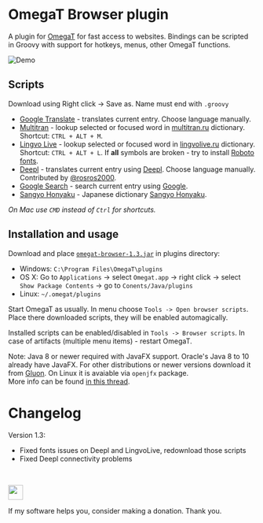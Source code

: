 # OmegaT Browser plugin

A plugin for [OmegaT](http://omegat.org) for fast access to websites. Bindings can be scripted in Groovy with support for hotkeys, menus, other OmegaT functions.

![Demo](https://github.com/yoursdearboy/omegat-browser/raw/master/demo.gif)

## Scripts

Download using Right click -> Save as. Name must end with `.groovy`

* [Google Translate](https://raw.githubusercontent.com/yoursdearboy/omegat-browser/v1.3/scripts/google_translate.groovy) - translates current entry. Choose language manually.
* [Multitran](https://raw.githubusercontent.com/yoursdearboy/omegat-browser/v1.3/scripts/multitran.groovy) - lookup selected or focused word in [multitran.ru](multitran.ru) dictionary. Shortcut: `CTRL + ALT + M`.
* [Lingvo Live](https://raw.githubusercontent.com/yoursdearboy/omegat-browser/v1.3/scripts/lingvolive.groovy) - lookup selected or focused word in [lingvolive.ru](lingvolive.ru) dictionary. Shortcut: `CTRL + ALT + L`. If **all** symbols are broken - try to install [Roboto fonts](https://storage.googleapis.com/material-design/publish/material_v_10/assets/0B0J8hsRkk91LRjU4U1NSeXdjd1U/RobotoTTF.zip).
* [Deepl](https://raw.githubusercontent.com/yoursdearboy/omegat-browser/v1.3/scripts/deepl.groovy) - translates current entry using [Deepl](https://deepl.com). Choose language manually. Contributed by [@rosros2000](https://github.com/rosros2000).
* [Google Search](https://raw.githubusercontent.com/yoursdearboy/omegat-browser/v1.3/scripts/google.groovy) - search current entry using [Google](https://google.com).
* [Sangyo Honyaku](https://raw.githubusercontent.com/yoursdearboy/omegat-browser/v1.3/scripts/sangyo_honyaku.groovy) - Japanese dictionary [Sangyo Honyaku](https://sangyo-honyaku.jp/dictionaries).

*On Mac use `CMD` instead of `Ctrl` for shortcuts.*

## Installation and usage

Download and place [`omegat-browser-1.3.jar`](https://github.com/yoursdearboy/omegat-browser/releases/download/v1.3/omegat-browser-1.3.jar) in plugins directory:

* Windows: `C:\Program Files\OmegaT\plugins`
* OS X: Go to `Applications` -> select `Omegat.app` -> right click -> select `Show Package Contents` -> go to `Conents/Java/plugins`
* Linux: `~/.omegat/plugins`

Start OmegaT as usually. In menu choose `Tools -> Open browser scripts`. Place there downloaded scripts, they will be enabled automagically.

Installed scripts can be enabled/disabled in `Tools -> Browser scripts`. In case of artifacts (multiple menu items) - restart OmegaT.

Note: Java 8 or newer required with JavaFX support. Oracle's Java 8 to 10 already have JavaFX. For other distributions or newer versions download it from [Gluon](https://gluonhq.com/products/javafx/). On Linux it is avaiable via `openjfx` package.  
More info can be found [in this thread](https://github.com/yoursdearboy/omegat-browser/issues/3).

# Changelog

Version 1.3:

* Fixed fonts issues on Deepl and LingvoLive, redownload those scripts
* Fixed Deepl connectivity problems

<br/> 

<a href="https://www.patreon.com/bePatron?u=9885919" target="_blank"><img src="https://c5.patreon.com/external/logo/become_a_patron_button@2x.png" height="30px"/></a>

If my software helps you, consider making a donation. Thank you.
